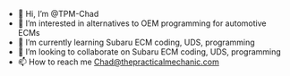 - 👋 Hi, I’m @TPM-Chad
- 👀 I’m interested in alternatives to OEM programming for automotive ECMs
- 🌱 I’m currently learning Subaru ECM coding, UDS, programming
- 💞️ I’m looking to collaborate on Subaru ECM coding, UDS, programming
- 📫 How to reach me Chad@thepracticalmechanic.com

<!---
TPM-Chad/TPM-Chad is a ✨ special ✨ repository because its `README.md` (this file) appears on your GitHub profile.
You can click the Preview link to take a look at your changes.
--->
